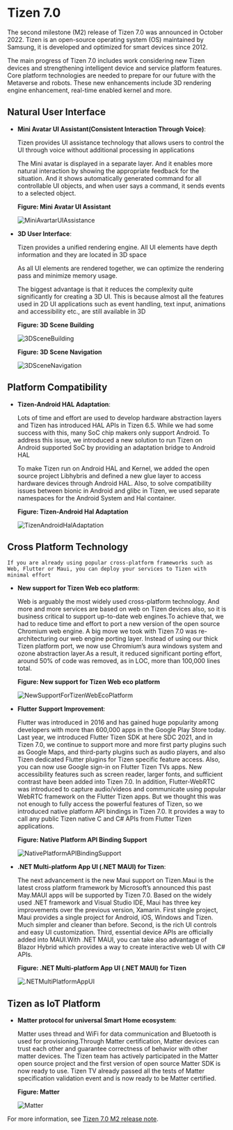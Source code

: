 # Tizen 7.0

The second milestone (M2) release of Tizen 7.0 was announced in October 2022. 
Tizen is an open-source operating system (OS) maintained by Samsung, it is developed and optimized for smart devices since 2012.

The main progress of Tizen 7.0 includes work considering new Tizen devices and strengthening intelligent device and service platform features. Core platform technologies are needed to prepare for our future with the Metaverse and robots.
These new enhancements include 3D rendering engine enhancement, real-time enabled kernel and more.

## Natural User Interface

- **Mini Avatar UI Assistant(Consistent Interaction Through Voice)**:

  Tizen provides UI assistance technology that allows users to control the UI through voice without additional processing in applications

  The Mini avatar is displayed in a separate layer. And it enables more natural interaction by showing the appropriate feedback for the situation.
  And it shows automatically generated command for all controllable UI objects, and when user says a command, it sends events to a selected object.

  **Figure: Mini Avatar UI Assistant**

  ![MiniAvartarUIAssistance](./media/7.0_MiniAvartarUIAssistance.png)

- **3D User Interface**:

  Tizen provides a unified rendering engine. All UI elements have depth information and they are located in 3D space

  As all UI elements are rendered together, we can optimize the rendering pass and minimize memory usage.

	The biggest advantage is that it reduces the complexity quite significantly for creating a 3D UI.
	This is because almost all the features used in 2D UI applications such as event handling, text input, animations and accessibility etc., are still available in 3D

  **Figure: 3D Scene Building**

  ![3DSceneBuilding](./media/7.0_3DSceneBuilding.png)

	**Figure: 3D Scene Navigation**

  ![3DSceneNavigation](./media/7.0_3DSceneNavigation.png)


## Platform Compatibility

- **Tizen-Android HAL Adaptation**:

  Lots of time and effort are used to develop hardware abstraction layers and Tizen has introduced HAL APIs in Tizen 6.5.
	While we had some success with this, many SoC chip makers only support Android. To address this issue,
	we introduced a new solution to run Tizen on Android supported SoC by providing an adaptation bridge to Android HAL
	
	To make Tizen run on Android HAL and Kernel, we added the open source project Libhybris and defined a new glue layer to access hardware devices through Android HAL.
  Also, to solve compatibility issues between bionic in Android and glibc in Tizen, we used separate namespaces for the Android System and Hal container.
  
  **Figure: Tizen-Android Hal Adaptation**

  ![TizenAndroidHalAdaptation](./media/7.0_TizenAndroidHalAdaptation.png)


## Cross Platform Technology
	
	If you are already using popular cross-platform frameworks such as Web, Flutter or Maui, you can deploy your services to Tizen with minimal effort
	
- **New support for Tizen Web eco platform**:

  Web is arguably the most widely used cross-platform technology. And more and more services are based on web on Tizen devices also,
  so it is business critical to support up-to-date web engines.To achieve that, we had to reduce time and effort to port a new version of the open source Chromium web engine.
  A big move we took with Tizen 7.0 was re-architecturing our web engine porting layer. Instead of using our thick Tizen platform port,
  we now use Chromium’s aura windows system and ozone abstraction layer.As a result, it reduced significant porting effort, around 50% of code was removed,
  as in LOC, more than 100,000 lines total.

  **Figure: New support for Tizen Web eco platform**

  ![NewSupportForTizenWebEcoPlatform](./media/7.0_NewSupportForTizenWebEcoPlatform.png)

- **Flutter Support Improvement**:

  Flutter was introduced in 2016 and has gained huge popularity among developers with more than 600,000 apps in the Google Play Store today.
  Last year, we introduced Flutter Tizen SDK at here SDC 2021, and in Tizen 7.0, we continue to support more and more first party plugins such as Google Maps,
  and third-party plugins such as audio players, and also Tizen dedicated Flutter plugins for Tizen specific feature access. Also, you can now use Google sign-in on Flutter Tizen TVs apps.
  New accessibility features such as screen reader, larger fonts, and sufficient contrast have been added into Tizen 7.0.
  In addition, Flutter-WebRTC was introduced to capture audio/videos and communicate using popular WebRTC framework on the Flutter Tizen apps.
  But we thought this was not enough to fully access the powerful features of Tizen, so we introduced native platform API bindings in Tizen 7.0.
  It provides a way to call any public Tizen native C and C# APIs from Flutter Tizen applications.

  **Figure: Native Platform API Binding Support**

  ![NativePlatformAPIBindingSupport](./media/7.0_NativePlatformAPIBindingSupport.png)

- **.NET Multi-platform App UI (.NET MAUI) for Tizen**:

  The next advancement is the new Maui support on Tizen.Maui is the latest cross platform framework by Microsoft’s announced this past May.MAUI apps will be supported by Tizen 7.0.
  Based on the widely used .NET framework and Visual Studio IDE, Maui has three key improvements over the previous version, Xamarin.
  First single project, Maui provides a single project for Android, iOS, Windows and Tizen. Much simpler and cleaner than before.
  Second, is the rich UI controls and easy UI customization. Third, essential device APIs are officially added into MAUI.With .NET MAUI,
  you can take also advantage of Blazor Hybrid which provides a way to create interactive web UI with C# APIs.

  **Figure: .NET Multi-platform App UI (.NET MAUI) for Tizen**

  ![.NETMultiPlatformAppUI](./media/7.0_.NETMultiPlatformAppUI.png)
  
## Tizen as IoT Platform

- **Matter protocol for universal Smart Home ecosystem**:

  Matter uses thread and WiFi for data communication and Bluetooth is used for provisioning.Through Matter certification,
  Matter devices can trust each other and guarantee correctness of behavior with other matter devices.
  The Tizen team has actively participated in the Matter open source project and the first version of open source Matter SDK is now ready to use.
  Tizen TV already passed all the tests of Matter specification validation event and is now ready to be Matter certified.

  **Figure: Matter**

  ![Matter](./media/7.0_Matter.png)
  
For more information, see [Tizen 7.0 M2 release note](../../release-notes/tizen-7-0-m2.md).
